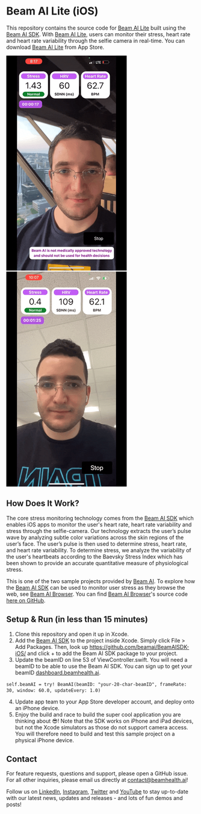 # Beam AI Lite (iOS)

This repository contains the source code for [Beam AI Lite](https://apps.apple.com/ca/app/beam-ai-lite/id1629758948) built using the [Beam AI SDK](https://github.com/beamai/BeamAISDK-iOS). With [Beam AI Lite](https://apps.apple.com/ca/app/beam-ai-lite/id1629758948), users can monitor their stress, heart rate and heart rate variability through the selfie camera in real-time. You can download [Beam AI Lite](https://apps.apple.com/ca/app/beam-ai-lite/id1629758948) from App Store.

![Beam AI Lite Demo 1](Beam_AI_Lite_Demo1.gif)![Beam AI Lite Demo 2](Beam_AI_Lite_Demo2.gif)

## How Does It Work?

The core stress monitoring technology comes from the [Beam AI SDK](https://github.com/beamai/BeamAISDK-iOS) which enables iOS apps to monitor the user's heart rate, heart rate variability and stress through the selfie-camera. Our technology extracts the user’s pulse wave by analyzing subtle color variations across the skin regions of the user’s face. The user’s pulse is then used to determine stress, heart rate, and heart rate variability. To determine stress, we analyze the variability of the user's heartbeats according to the Baevsky Stress Index which has been shown to provide an accurate quantitative measure of physiological stress.

This is one of the two sample projects provided by [Beam AI](https://www.beamhealth.ai/). To explore how the [Beam AI SDK](https://github.com/beamai/BeamAISDK-iOS) can be used to monitor user stress as they browse the web, see [Beam AI Browser](https://apps.apple.com/ua/app/beam-ai-browser/id1629793784). You can find [Beam AI Browser](https://apps.apple.com/ua/app/beam-ai-browser/id1629793784)'s source code [here on GitHub](https://github.com/beamai/BeamAIBrowser-iOS).

## Setup & Run (in less than 15 minutes)

1. Clone this repository and open it up in Xcode.
2. Add the [Beam AI SDK](https://github.com/beamai/BeamAISDK-iOS) to the project inside Xcode. Simply click File > Add Packages. Then, look up https://github.com/beamai/BeamAISDK-iOS/ and click + to add the Beam AI SDK package to your project.
3. Update the beamID on line 53 of ViewController.swift. You will need a beamID to be able to use the Beam AI SDK. You can sign up to get your beamID [dashboard.beamhealth.ai](https://dashboard.beamhealth.ai/).

```
self.beamAI = try! BeamAI(beamID: "your-20-char-beamID", frameRate: 30, window: 60.0, updateEvery: 1.0)
```

4. Update app team to your App Store developer account, and deploy onto an iPhone device.
5. Enjoy the build and race to build the super cool application you are thinking about 😎! Note that the SDK works on iPhone and iPad devices, but not the Xcode simulators as those do not support camera access. You will therefore need to build and test this sample project on a physical iPhone device.


## Contact

For feature requests, questions and support, please open a GitHub issue. For all other inquiries, please email us directly at [contact@beamhealth.ai](contact@beamhealth.ai)!

Follow us on [LinkedIn](https://www.linkedin.com/company/beamhealthai/), [Instagram](https://www.instagram.com/beamhealthai/), [Twitter](https://twitter.com/BeamHealthAI) and [YouTube](https://www.youtube.com/channel/UCLhM9USQWe01OZoPOFvQ6sg/featured) to stay up-to-date with our latest news, updates and releases - and lots of fun demos and posts!
